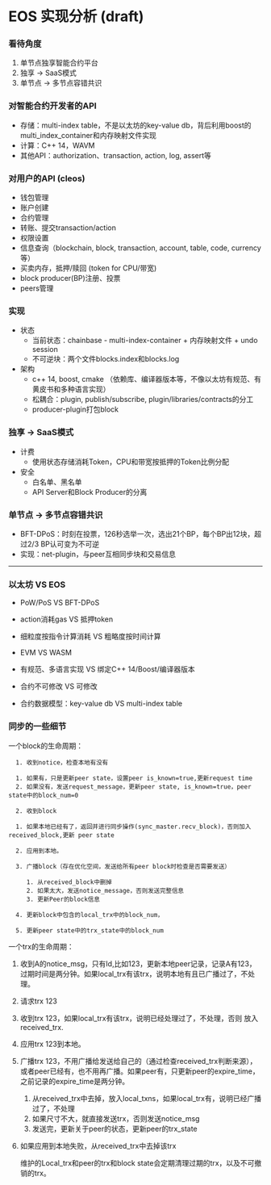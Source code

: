 # EOS 实现分析 (draft)

### 看待角度

1. 单节点独享智能合约平台 
2. 独享 -> SaaS模式
3. 单节点 -> 多节点容错共识 

### 对智能合约开发者的API

* 存储：multi-index table，不是以太坊的key-value db，背后利用boost的multi_index_container和内存映射文件实现     
* 计算：C++ 14，WAVM
* 其他API：authorization、transaction, action, log, assert等

### 对用户的API (cleos)

* 钱包管理
* 账户创建
* 合约管理 
* 转账、提交transaction/action
* 权限设置
* 信息查询（blockchain, block, transaction, account, table, code, currency等）
* 买卖内存，抵押/赎回 (token for CPU/带宽)
* block producer(BP)注册、投票
* peers管理

### 实现

* 状态
  * 当前状态：chainbase - multi-index-container + 内存映射文件 + undo session
  * 不可逆块：两个文件blocks.index和blocks.log 
* 架构  
  * c++ 14, boost, cmake （依赖库、编译器版本等，不像以太坊有规范、有黄皮书和多种语言实现）
  * 松耦合：plugin, publish/subscribe, plugin/libraries/contracts的分工
  * producer-plugin打包block

### 独享 -> SaaS模式

* 计费
  * 使用状态存储消耗Token，CPU和带宽按抵押的Token比例分配
* 安全
  * 白名单、黑名单
  * API Server和Block Producer的分离

### 单节点 -> 多节点容错共识

* BFT-DPoS：时刻在投票，126秒选举一次，选出21个BP，每个BP出12块，超过2/3 BP认可变为不可逆
* 实现：net-plugin，与peer互相同步块和交易信息



------

### 以太坊 VS EOS

- PoW/PoS VS BFT-DPoS

- action消耗gas VS 抵押token

- 细粒度按指令计算消耗 VS 粗略度按时间计算

- EVM VS WASM

- 有规范、多语言实现 VS 绑定C++ 14/Boost/编译器版本

- 合约不可修改 VS 可修改

- 合约数据模型：key-value db VS multi-index table

  

### 同步的一些细节

一个block的生命周期：

      1. 收到notice，检查本地有没有

      1. 如果有，只是更新peer state，设置peer is_known=true,更新request time
      2. 如果没有，发送request_message，更新peer state, is_known=true，peer state中的block_num=0

      2. 收到block

      1. 如果本地已经有了，返回并进行同步操作(sync_master.recv_block)，否则加入received_block,更新 peer state

      2. 应用到本地。

      3. 广播block（存在优化空间，发送给所有peer block时检查是否需要发送）

         1. 从received_block中删掉
         2. 如果太大，发送notice_message，否则发送完整信息
         3. 更新Peer的block信息

      4. 更新block中包含的local_trx中的block_num，

      5. 更新peer state中的trx_state中的block_num



一个trx的生命周期：

1. 收到A的notice_msg，只有Id,比如123，更新本地peer记录，记录A有123，过期时间是两分钟。如果local_trx有该trx，说明本地有且已广播过了，不处理。

2. 请求trx 123

3. 收到trx 123，如果local_trx有该trx，说明已经处理过了，不处理，否则 放入received_trx.

4. 应用trx 123到本地。

5. 广播trx 123，不用广播给发送给自己的（通过检查received_trx判断来源），或者peer已经有，也不用再广播。如果peer有，只更新peer的expire_time，之前记录的expire_time是两分钟。

   1. 从received_trx中去掉，放入local_txns，如果local_trx有，说明已经广播过了，不处理
   2. 如果尺寸不大，就直接发送trx，否则发送notice_msg
   3. 发送完，更新关于peer的状态，更新peer的trx_state

6. 如果应用到本地失败，从received_trx中去掉该trx

    

   维护的Local_trx和peer的trx和block state会定期清理过期的trx，以及不可撤销的trx。

